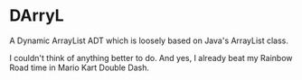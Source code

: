 # DArryL
A Dynamic ArrayList ADT which is loosely based on Java's ArrayList class. 

I couldn't think of anything better to do. And yes, I already beat 
my Rainbow Road time in Mario Kart Double Dash.
